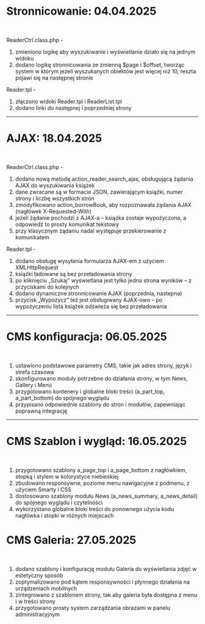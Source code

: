 <h1>Stronnicowanie: 04.04.2025</h1> <br>

ReaderCtrl.class.php - 
1. zmieniono logikę aby wyszukiwanie i wyświetlanie działo się na jednym widoku
2. dodano logikę stronnicowania ze zmienną $page i $offset, tworząc system w którym jeżeli wyszukanych obiektów jest więcej niż 10, reszta pojawi się na następnej stronie 

Reader.tpl -
1. złączono widoki Reader.tpl i ReaderList.tpl
2. dodano linki do następnej i poprzedniej strony
<hr>
<h1>AJAX: 18.04.2025</h1> <br>

ReaderCtrl.class.php -
1. dodano nową metodę action_reader_search_ajax, obsługującą żądania AJAX do wyszukiwania książek
2. dane zwracane są w formacie JSON, zawierającym książki, numer strony i liczbę wszystkich stron
3. zmodyfikowano action_borrowBook, aby rozpoznawała żądania AJAX (nagłówek X-Requested-With)
4. jeżeli żądanie pochodzi z AJAX-a – książka zostaje wypożyczona, a odpowiedź to prosty komunikat tekstowy
5. przy klasycznym żądaniu nadal występuje przekierowanie z komunikatem

Reader.tpl - 
1. dodano obsługę wysyłania formularza AJAX-em z użyciem XMLHttpRequest
2. książki ładowane są bez przeładowania strony
3. po kliknięciu „Szukaj” wyświetlana jest tylko jedna strona wyników – z przyciskami do kolejnych
4. dodano dynamiczne stronnicowanie AJAX (poprzednia, nastepna)
5. przycisk „Wypożycz” też jest obsługiwany AJAX-owo – po wypożyczeniu lista książek odświeża się bez przeładowania
<hr>
<h1>CMS konfiguracja: 06.05.2025</h1> <br>

1. ustawiono podstawowe parametry CMS, takie jak adres strony, język i strefa czasowa
2. skonfigurowano moduły potrzebne do działania strony, w tym News, Gallery i Menu
3. przygotowano kontenery i globalne bloki treści (a_part_top, a_part_bottom) do spójnego wyglądu
4. przypisano odpowiednie szablony do stron i modułów, zapewniając poprawną integrację
<hr>
<h1>CMS Szablon i wygląd: 16.05.2025</h1> <br>

1. przygotowano szablony a_page_top i a_page_bottom z nagłówkiem, stopką i stylem w kolorystyce niebieskiej
2. zbudowano responsywne, poziome menu nawigacyjne z podmenu, z użyciem Smarty i CSS
3. dostosowano szablony modułu News (a_news_summary, a_news_detail) do spójnego wyglądu i czytelności
4. wykorzystano globalne bloki treści do ponownego użycia kodu nagłówka i stopki w różnych miejscach

<h1>CMS Galeria: 27.05.2025</h1> <br>

1. dodano szablony i konfigurację modułu Galeria do wyświetlania zdjęć w estetyczny sposób
2. zoptymalizowano pod kątem responsywności i płynnego działania na urządzeniach mobilnych
3. zintegrowano z szablonem strony, tak aby galeria była dostępna z menu i w treści strony
4. przygotowano prosty system zarządzania obrazami w panelu administracyjnym

